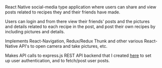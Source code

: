 React Native social-media type application where users can share and view posts related to recipes they and their friends have made. 

Users can login and from there view their friends' posts and the pictures and details related to each recipe in the post, and post their own recipes by including pictures and details. 

Implements React-Navigation, Redux/Redux Thunk and other various React-Native API's to open camera and take pictures, etc. 

Makes API calls to express.js REST API backend that I created [here](https://github.com/kitakoj18/recipe_share_app_backend) to set up user authentication, and to fetch/post user posts.